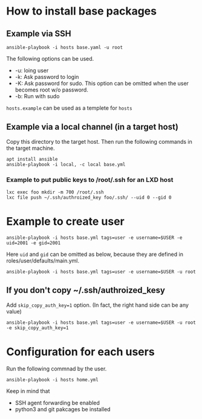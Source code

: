 # How to install base packages

## Example via SSH

    ansible-playbook -i hosts base.yaml -u root

The following options can be used.
- -u: loing user
- -k: Ask password to login
- -K: Ask password for sudo. This option can be omitted when the user becomes root w/o password.
- -b: Run with sudo

`hosts.example` can be used as a templete for `hosts`

## Example via a local channel (in a target host)

Copy this directory to the target host. Then run the following commands in the target machine.

    apt install ansible
    ansible-playbook -i local, -c local base.yml

### Example to put public keys to /root/.ssh for an LXD host

    lxc exec foo mkdir -m 700 /root/.ssh
    lxc file push ~/.ssh/authroized_key foo/.ssh/ --uid 0 --gid 0


# Example to create user

    ansible-playbook -i hosts base.yml tags=user -e username=$USER -e uid=2001 -e gid=2001

Here `uid` and `gid` can be omitted as below, because they are defined in roles/user/defaults/main.yml.

    ansible-playbook -i hosts base.yml tags=user -e username=$USER -u root

## If you don't copy ~/.ssh/authroized\_kesy
Add `skip_copy_auth_key=1` option. (In fact, the right hand side can be any value)

    ansible-playbook -i hosts base.yml tags=user -e username=$USER -u root -e skip_copy_auth_key=1


# Configuration for each users

Run the following commnad by the user.

    ansible-playbook -i hosts home.yml

Keep in mind that
- SSH agent forwarding be enabled
- python3 and git pakcages be installed

